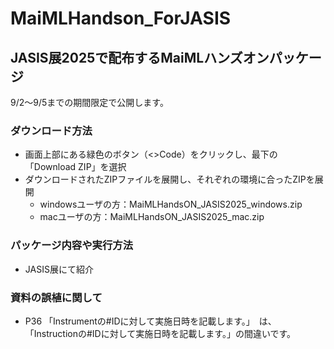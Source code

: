 # MaiMLHandson_ForJASIS
## JASIS展2025で配布するMaiMLハンズオンパッケージ

9/2〜9/5までの期間限定で公開します。


### ダウンロード方法
- 画面上部にある緑色のボタン（<>Code）をクリックし、最下の「Download ZIP」を選択
- ダウンロードされたZIPファイルを展開し、それぞれの環境に合ったZIPを展開
  - windowsユーザの方：MaiMLHandsON_JASIS2025_windows.zip 
  - macユーザの方：MaiMLHandsON_JASIS2025_mac.zip
  
### パッケージ内容や実行方法
- JASIS展にて紹介

### 資料の誤植に関して
- P36 「Instrumentの#IDに対して実施日時を記載します。」　は、　「Instructionの#IDに対して実施日時を記載します。」の間違いです。
